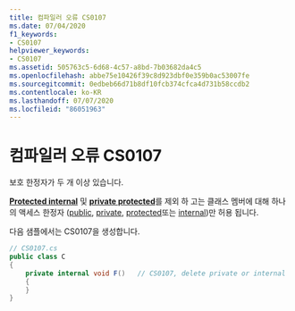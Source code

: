 ```yaml
---
title: 컴파일러 오류 CS0107
ms.date: 07/04/2020
f1_keywords:
- CS0107
helpviewer_keywords:
- CS0107
ms.assetid: 505763c5-6d68-4c57-a8bd-7b03682da4c5
ms.openlocfilehash: abbe75e10426f39c8d923dbf0e359b0ac53007fe
ms.sourcegitcommit: 0edbeb66d71b8df10fcb374cfca4d731b58ccdb2
ms.contentlocale: ko-KR
ms.lasthandoff: 07/07/2020
ms.locfileid: "86051963"
---
```

# <a name="compiler-error-cs0107"></a>컴파일러 오류 CS0107

보호 한정자가 두 개 이상 있습니다.

[**Protected internal**](../language-reference/keywords/protected-internal.md) 및 [**private protected**](../language-reference/keywords/private-protected.md)를 제외 하 고는 클래스 멤버에 대해 하나의 액세스 한정자 ([public](../language-reference/keywords/public.md), [private](../language-reference/keywords/private.md), [protected](../language-reference/keywords/protected.md)또는 [internal](../language-reference/keywords/internal.md))만 허용 됩니다.

다음 샘플에서는 CS0107을 생성합니다.

```csharp
// CS0107.cs
public class C
{
    private internal void F()   // CS0107, delete private or internal
    {
    }
}
```
